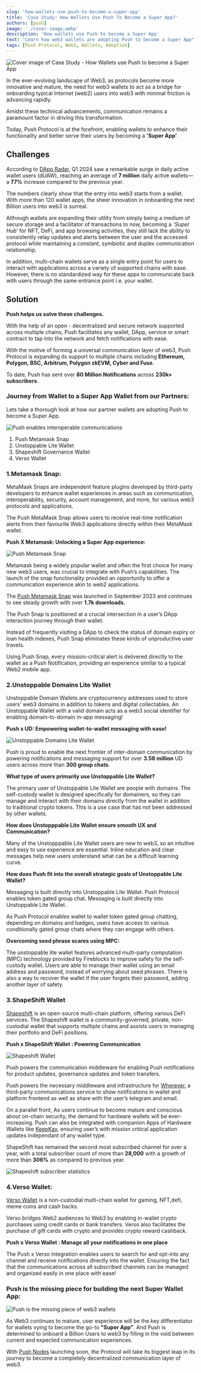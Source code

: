 ```yaml
---
slug: 'how-wallets-use-push-to-become-a-super-app'
title: 'Case Study: How Wallets Use Push To Become a Super App?'
authors: [push]
image: './cover-image.webp'
description: 'How wallets use Push to become a Super App'
text: "Learn how web3 wallets are adopting Push to become a Super App"
tags: [Push Protocol, Web3, Wallets, Adoption]
---
```


![Cover image of Case Study - How Wallets use Push to become a Super App](./cover-image.webp)

<!--truncate-->

In the ever-evolving landscape of Web3, as protocols become more innovative and mature, the need for web3 wallets to act as a bridge for onboarding typical Internet (web2) users into web3 with minimal friction is advancing rapidly. 

Amidst these technical advancements, communication remains a paramount factor in driving this transformation. 

Today, Push Protocol is at the forefront, enabling wallets to enhance their functionality and better serve their users by becoming a **'Super App’**.

## Challenges
According to [DApp Radar](https://dappradar.com/blog/state-of-the-dapp-industry-q1-2024), Q1 2024 saw a remarkable surge in daily active wallet users (dUAW), reaching an average of **7 million** daily active wallets—a **77%** increase compared to the previous year.

The numbers clearly show that the entry into web3 starts from a wallet. With more than 120 wallet apps, the sheer innovation in onboarding the next Billion users into web3 is surreal.

Although wallets are expanding their utility from simply being a medium of secure storage and a facilitator of transactions to now, becoming a *‘Super Hub’* for NFT, DeFi, and app browsing activities, they still lack the ability to consistently relay updates and alerts between the user and the accessed protocol while maintaining a constant, symbiotic and duplex communication relationship.

In addition, multi-chain wallets serve as a single entry point for users to interact with applications across a variety of supported chains with ease. However, there is no standardized way for these apps to communicate back with users through the same entrance point i.e. your wallet.


## Solution

**Push helps us solve these challenges.**

With the help of an open - decentralized and secure network supported across multiple chains, Push facilitates any wallet, DApp, service or smart contract to tap into the network and fetch notifications with ease.

With the motive of forming a universal communication layer of web3, Push Protocol is expanding its support to multiple chains including **Ethereum, Polygon, BSC, Arbitrum, Polygon zkEVM, Cyber and Fuse**.

To date, Push has sent over **80 Million Notifications** across **230k+ subscribers**.

### Journey from Wallet to a Super App Wallet from our Partners: ###

Lets take a thorough look at how our partner wallets are adopting Push to become a Super App.

<!-- Interoperable Communications Image -->
![Push enables interoperable communications](./image1.webp)

1. Push Metamask Snap
2. Unstoppable Lite Wallet
3. Shapeshift Governance Wallet
4. Verso Wallet


### 1.Metamask Snap:

MetaMask Snaps are independent feature plugins developed by third-party developers to enhance wallet experiences in areas such as communication, interoperability, security, account management, and more, for various web3 protocols and applications.

The Push MetaMask Snap allows users to receive real-time notification alerts from their favourite Web3 applications directly within their MetaMask wallet.

**Push X Metamask: Unlocking a Super App experience:**

<!-- metamsk snap screenshot -->
![Push Metamask Snap](./image2.webp)

Metamask being a widely popular wallet and often the first choice for many new web3 users, was crucial to integrate with Push’s capabilities. The launch of the snap functionality provided an opportunity to offer a communication experience akin to web2 applications.

The [Push Metamask Snap](https://snaps.metamask.io/snap/npm/pushprotocol/snap/?utm_source=google&utm_medium=blog&utm_campaign=case_study_supper_app) was launched in September 2023 and continues to see steady growth with over **1.7k downloads.**

The Push  Snap is positioned at a crucial intersection in a user’s DApp interaction journey through their wallet. 

Instead of frequently visiting a DApp to check the status of domain expiry or loan health indexes, Push Snap eliminates these kinds of unproductive user travels. 

Using Push Snap, every mission-critical alert is delivered directly to the wallet as a Push Notification, providing an experience similar to a typical Web2 mobile app.


### 2.Unstoppable Domains Lite Wallet

Unstoppable Domain Wallets are cryptocurrency addresses used to store users’ web3 domains in addition to tokens and digital collectables.
An Unstoppable Wallet with a valid domain acts as a web3 social identifier for enabling domain-to-domain in-app messaging!

**Push x UD: Empowering wallet-to-wallet messaging with ease!**

<!-- unstoppable lite wallet screen shot -->
![Unstoppable Domains Lite Wallet](./image3.webp)

Push is proud to enable the next frontier of inter-domain communication by powering notifications and messaging support for over **3.58 million** UD users across more than **300 group chats**.


**What type of users primarily use Unstoppable Lite Wallet?**

The primary user of Unstoppable Lite Wallet are people with domains. The self-custody wallet is designed specifically for domainers, so they can manage and interact with their domains directly from the wallet in addition to traditional crypto tokens. This is a use case that has not been addressed by other wallets.

**How does Unstopppable Lite Wallet ensure smooth UX and Communication?**

Many of the Unstopppable Lite Wallet users are new to web3, so an intuitive and easy to use experience are essential. Inline education and clear messages help new users understand what can be a difficult learning curve.


**How does Push fit into the overall strategic goals of Unstoppable Lite Wallet?**

Messaging is built directly into Unstoppable Lite Wallet. Push Protocol enables token gated group chat. Messaging is built directly into Unstoppable Lite Wallet.

As Push Protocol enables wallet to wallet token gated group chatting, depending on domains and badges, users have access to various conditionally gated group chats where they can engage with others.



**Overcoming seed phrase scares using MPC:**

The unstoppable lite wallet features advanced multi-party computation (MPC) technology provided by Fireblocks to improve safety for the self-custody wallet. Users are able to manage their wallet using an email address and password, instead of worrying about seed phrases. There is also a way to recover the wallet if the user forgets their password, adding another layer of safety.


### 3.ShapeShift Wallet

[Shapeshift](https://app.shapeshift.com/) is an open-source multi-chain platform, offering various DeFi services. The Shapeshift wallet is a community-governed, private, non-custodial wallet that supports multiple chains and assists users in managing their portfolio and DeFi positions.

**Push x ShapeShift  Wallet : Powering Communication**

<!-- shapeshift wallet screenshot -->
![Shapeshift Wallet](./image4.webp)

Push powers the communication middleware for enabling Push notifications for product updates, governance updates and token transfers. 

Push powers the necessary middleware and infrastructure for [Wherever](https://www.wherever.im/), a third-party communications service to show notifications in wallet and platform frontend as well as share with the user’s telegram and email.

On a parallel front, As users continue to become mature and conscious about on-chain security, the demand for hardware wallets will be ever-increasing. Push can also be integrated with companion Apps of Hardware Wallets like [KeepKay](https://www.keepkey.com/), ensuring user’s with mission critical application updates independant of any wallet type.

ShapeShift has remained the second most subscribed channel for over a year, with a total subscriber count of more than **28,000** with a growth of more than **306%** as compared to previous year.
<!-- shapeshift subscriber count -->
![Shapeshift subscriber statistics](./image5.webp)


### 4.Verso Wallet:

[Verso Wallet](https://get-verso.com/) is a non-custodial multi-chain wallet for gaming, NFT,defi, meme coins and cash backs.

Verso bridges Web2 audiences to Web3 by enabling in-wallet crypto purchases using credit cards or bank transfers. Verso also facilitates the purchase of gift cards with crypto and provides crypto reward cashback.

**Push x Verso Wallet : Manage all your notifications in one place**

The Push x Verso integration enables users to search for and opt-into any channel and receive notifications directly into the wallet. Ensuring the fact that the communications across all subscribed channels can be managed and organized easily in one place with ease!

### Push is the missing piece for building the next Super Wallet App:

![Push is the missing piece of web3 wallets](./image6.webp)

As Web3 continues to mature, user experience will be the key differentiator for wallets vying to become the go-to **"Super App”**. And Push is determined to onboard a Billion Users to web3 by filling in the void between current and expected communication experiences.

With [Push Nodes](https://push.org/blog/explaining-push-nodes/) launching soon, the Protocol will take its biggest leap in its journey to become a completely decentralized communication layer of web3.
